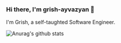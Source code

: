 ### Hi there, I'm grish-ayvazyan 👋

I'm Grish, a self-taughted Software Engineer.

![Anurag's github stats](https://github-readme-stats.vercel.app/api?username=grish-ayvazyan&orgs=hoory-com)

<!-- [![Top Langs](https://github-readme-stats.vercel.app/api/top-langs/?username=grish-ayvazyan&layout=compact)](https://github.com/anuraghazra/github-readme-stats)


**grish-ayvazyan/grish-ayvazyan** is a ✨ _special_ ✨ repository because its `README.md` (this file) appears on your GitHub profile.

Here are some ideas to get you started:

- 🔭 I’m currently working on ...
- 🌱 I’m currently learning ...
- 👯 I’m looking to collaborate on ...
- 🤔 I’m looking for help with ...
- 💬 Ask me about ...
- 📫 How to reach me: ...
- 😄 Pronouns: ...
- ⚡ Fun fact: ...
-->
